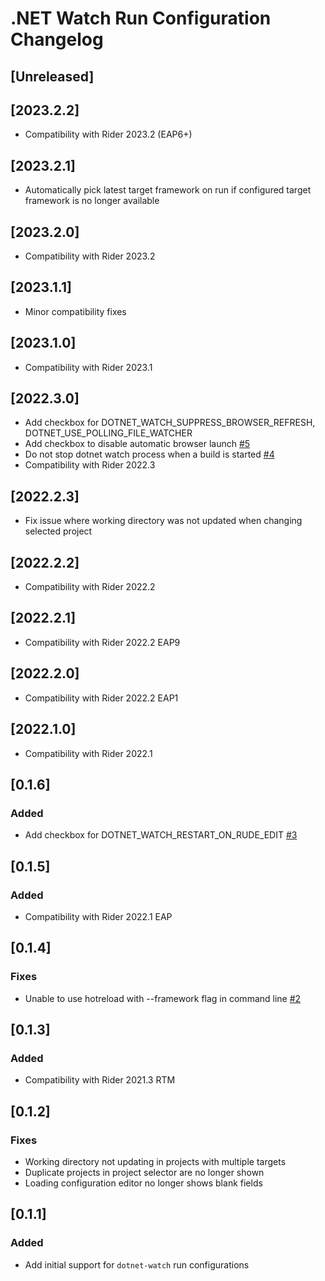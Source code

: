 <!-- Keep a Changelog guide -> https://keepachangelog.com -->

# .NET Watch Run Configuration Changelog

## [Unreleased]

## [2023.2.2]

- Compatibility with Rider 2023.2 (EAP6+)

## [2023.2.1]

- Automatically pick latest target framework on run if configured target framework is no longer available

## [2023.2.0]

- Compatibility with Rider 2023.2

## [2023.1.1]

- Minor compatibility fixes

## [2023.1.0]

- Compatibility with Rider 2023.1

## [2022.3.0]

- Add checkbox for DOTNET_WATCH_SUPPRESS_BROWSER_REFRESH, DOTNET_USE_POLLING_FILE_WATCHER
- Add checkbox to disable automatic browser launch [#5](https://github.com/maartenba/DotNetWatch/issues/5)
- Do not stop dotnet watch process when a build is started [#4](https://github.com/maartenba/DotNetWatch/issues/4)
- Compatibility with Rider 2022.3

## [2022.2.3]

- Fix issue where working directory was not updated when changing selected project

## [2022.2.2]

- Compatibility with Rider 2022.2

## [2022.2.1]

- Compatibility with Rider 2022.2 EAP9

## [2022.2.0]

- Compatibility with Rider 2022.2 EAP1

## [2022.1.0]

- Compatibility with Rider 2022.1

## [0.1.6]

### Added

- Add checkbox for DOTNET_WATCH_RESTART_ON_RUDE_EDIT [#3](https://github.com/maartenba/DotNetWatch/issues/3)

## [0.1.5]

### Added

- Compatibility with Rider 2022.1 EAP

## [0.1.4]

### Fixes

- Unable to use hotreload with --framework flag in command line [#2](https://github.com/maartenba/DotNetWatch/issues/2)

## [0.1.3]

### Added

- Compatibility with Rider 2021.3 RTM

## [0.1.2]

### Fixes

- Working directory not updating in projects with multiple targets
- Duplicate projects in project selector are no longer shown
- Loading configuration editor no longer shows blank fields

## [0.1.1]

### Added

- Add initial support for `dotnet-watch` run configurations